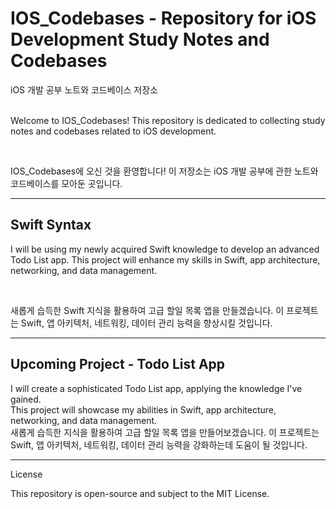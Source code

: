 # IOS_Codebases - Repository for iOS Development Study Notes and Codebases

iOS 개발 공부 노트와 코드베이스 저장소<br/><br/>

Welcome to IOS_Codebases! This repository is dedicated to collecting study notes and codebases related to iOS development.

<br/>

IOS_Codebases에 오신 것을 환영합니다! 이 저장소는 iOS 개발 공부에 관한 노트와 코드베이스를 모아둔 곳입니다.

---

## Swift Syntax

I will be using my newly acquired Swift knowledge to develop an advanced Todo List app. This project will enhance my skills in Swift, app architecture, networking, and data management.

<br/>

새롭게 습득한 Swift 지식을 활용하여 고급 할일 목록 앱을 만들겠습니다. 이 프로젝트는 Swift, 앱 아키텍처, 네트워킹, 데이터 관리 능력을 향상시킬 것입니다.

---

## Upcoming Project - Todo List App

I will create a sophisticated Todo List app, applying the knowledge I've gained. <br/>This project will showcase my abilities in Swift, app architecture, networking, and data management.
<br/>새롭게 습득한 지식을 활용하여 고급 할일 목록 앱을 만들어보겠습니다. 이 프로젝트는 Swift, 앱 아키텍처, 네트워킹, 데이터 관리 능력을 강화하는데 도움이 될 것입니다.

---

License

This repository is open-source and subject to the MIT License.
